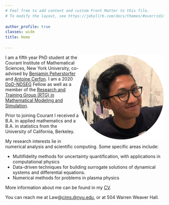 ```yaml
---
# Feel free to add content and custom Front Matter to this file.
# To modify the layout, see https://jekyllrb.com/docs/themes/#overriding-theme-defaults

author_profile: true
classes: wide
title: Home

---
```



<img align="right" width="269" height="269" src="images/circle-me.png">


I am a fifth year PhD student at the Courant Institute of Mathematical Sciences, New York University, co-advised by [Benjamin Peherstorfer](https://cims.nyu.edu/~pehersto/) and [Antoine Cerfon](https://www.math.nyu.edu/~cerfon/). I am a 2020 [DoD-NDSEG](https://ndseg.sysplus.com/) Fellow as well as a member of the [Research and Training Group (RTG) in Mathematical Modeling and Simulation](https://math.nyu.edu/dynamic/research/pages/research-and-training-group-mathematical-modeling-and-simulation/).

Prior to joining Courant I received a B.A. in applied mathematics and a B.A. in statistics from the University of California, Berkeley.

My research interests lie in numerical analysis and scientific computing. Some specific areas include:
- Multifidelity methods for uncertainty quantification, with applications in computational physics
- Data-driven techniques for building surrogate solutions of dynamical systems and differential equations.
- Numerical methods for problems in plasma physics

More information about me can be found in my [CV](https://fredglaw.github.io/assets/cv.pdf).

You can reach me at Law@cims.@nyu.edu, or at 504 Warren Weaver Hall.
